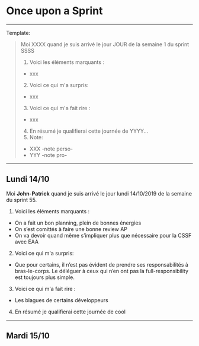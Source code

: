 
# Once upon a Sprint

-----
Template:

> Moi XXXX quand je suis arrivé le jour JOUR de la semaine 1 du sprint SSSS
> 1. Voici les éléments marquants :
> - xxx 
> 2. Voici ce qui m'a surpris:
> - xxx
> 3. Voici ce qui m'a fait rire :
> - xxx
> 4. En résumé je qualifierai cette journée de YYYY...
> 5. Note:
> * XXX -note perso-
> * YYY -note pro-

------

Lundi 14/10
--
Moi **John-Patrick** quand je suis arrivé le jour lundi 14/10/2019 de la semaine du sprint 55.

1. Voici les éléments marquants :
-	On a fait un bon planning, plein de bonnes énergies
-	On s’est comittés à faire une bonne review AP
-	On va devoir quand même s’impliquer plus que nécessaire pour la CSSF avec EAA
2. Voici ce qui m'a surpris:
-	Que pour certains, il n’est pas évident de prendre ses responsabilités à bras-le-corps. Le déléguer à ceux qui n’en ont pas la full-responsibility est toujours plus simple. 
3. Voici ce qui m'a fait rire :
-	Les blagues de certains développeurs
4. En résumé je qualifierai cette journée de cool

---

Mardi 15/10
--
